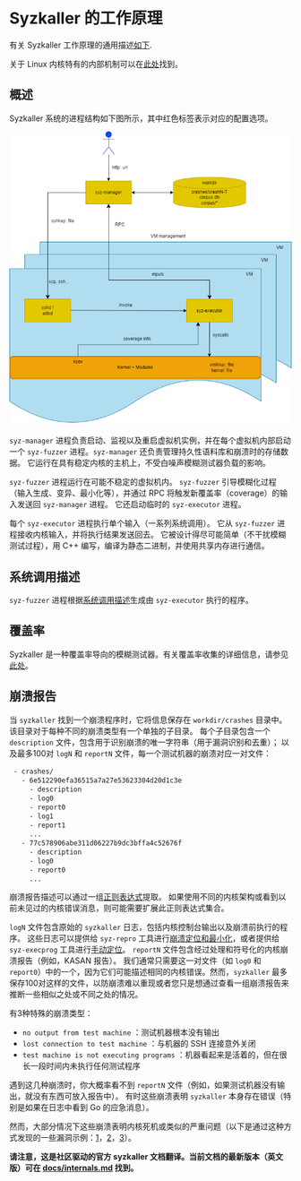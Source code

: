 # Syzkaller 的工作原理

有关 Syzkaller 工作原理的通用描述[如下](internals.md#概述).

关于 Linux 内核特有的内部机制可以在[此处](/docs/linux/internals.md)找到。

## 概述

Syzkaller 系统的进程结构如下图所示，其中红色标签表示对应的配置选项。

![Process structure for syzkaller](/docs/process_structure.png?raw=true)

`syz-manager` 进程负责启动、监视以及重启虚拟机实例，并在每个虚拟机内部启动一个 `syz-fuzzer` 进程。`syz-manager` 还负责管理持久性语料库和崩溃时的存储数据。
它运行在具有稳定内核的主机上，不受白噪声模糊测试器负载的影响。

`syz-fuzzer` 进程运行在可能不稳定的虚拟机内。
`syz-fuzzer` 引导模糊化过程（输入生成、变异、最小化等），并通过 RPC 将触发新覆盖率（coverage）的输入发送回 `syz-manager` 进程。
它还启动临时的 `syz-executor` 进程。

每个 `syz-executor` 进程执行单个输入（一系列系统调用）。
它从 `syz-fuzzer` 进程接收内核输入，并将执行结果发送回去。
它被设计得尽可能简单（不干扰模糊测试过程），用 C++ 编写，编译为静态二进制，并使用共享内存进行通信。

## 系统调用描述

`syz-fuzzer` 进程根据[系统调用描述](/docs/syscall_descriptions.md)生成由 `syz-executor` 执行的程序。

## 覆盖率

Syzkaller 是一种覆盖率导向的模糊测试器。有关覆盖率收集的详细信息，请参见[此处](/docs/coverage.md)。

## 崩溃报告

当 `syzkaller` 找到一个崩溃程序时，它将信息保存在 `workdir/crashes` 目录中。
该目录对于每种不同的崩溃类型有一个单独的子目录。
每个子目录包含一个 `description` 文件，包含用于识别崩溃的唯一字符串（用于漏洞识别和去重）；
以及最多100对 `logN` 和 `reportN` 文件，每一个测试机器的崩溃对应一对文件：
```
 - crashes/
   - 6e512290efa36515a7a27e53623304d20d1c3e
     - description
     - log0
     - report0
     - log1
     - report1
     ...
   - 77c578906abe311d06227b9dc3bffa4c52676f
     - description
     - log0
     - report0
     ...
```

崩溃报告描述可以通过一组[正则表达式](/pkg/report/)提取。
如果使用不同的内核架构或看到以前未见过的内核错误消息，则可能需要扩展此正则表达式集合。

`logN` 文件包含原始的 `syzkaller` 日志，包括内核控制台输出以及崩溃前执行的程序。
这些日志可以提供给 `syz-repro` 工具进行[崩溃定位和最小化](/docs/reproducing_crashes.md)，或者提供给 `syz-execprog` 工具进行[手动定位](/docs/executing_syzkaller_programs.md)。
`reportN` 文件包含经过处理和符号化的内核崩溃报告（例如，KASAN 报告）。
我们通常只需要这一对文件（如 `log0` 和 `report0`）中的一个，因为它们可能描述相同的内核错误。然而，`syzkaller` 最多保存100对这样的文件，以防崩溃难以重现或者您只是想通过查看一组崩溃报告来推断一些相似之处或不同之处的情况。

有3种特殊的崩溃类型：
- `no output from test machine` ：测试机器根本没有输出
- `lost connection to test machine` ：与机器的 SSH 连接意外关闭
- `test machine is not executing programs` ：机器看起来是活着的，但在很长一段时间内未执行任何测试程序

遇到这几种崩溃时，你大概率看不到 `reportN` 文件（例如，如果测试机器没有输出，就没有东西可放入报告中）。
有时这些崩溃表明 `syzkaller` 本身存在错误（特别是如果在日志中看到 Go 的应急消息）。

然而，大部分情况下这些崩溃表明内核死机或类似的严重问题（以下是通过这种方式发现的一些漏洞示例：[1](https://groups.google.com/d/msg/syzkaller/zfuHHRXL7Zg/Tc5rK8bdCAAJ)，[2](https://groups.google.com/d/msg/syzkaller/kY_ml6TCm9A/wDd5fYFXBQAJ)，[3](https://groups.google.com/d/msg/syzkaller/OM7CXieBCoY/etzvFPX3AQAJ)）。

**请注意，这是社区驱动的官方 syzkaller 文档翻译。当前文档的最新版本（英文版）可在 [docs/internals.md](/docs/internals.md) 找到。**

